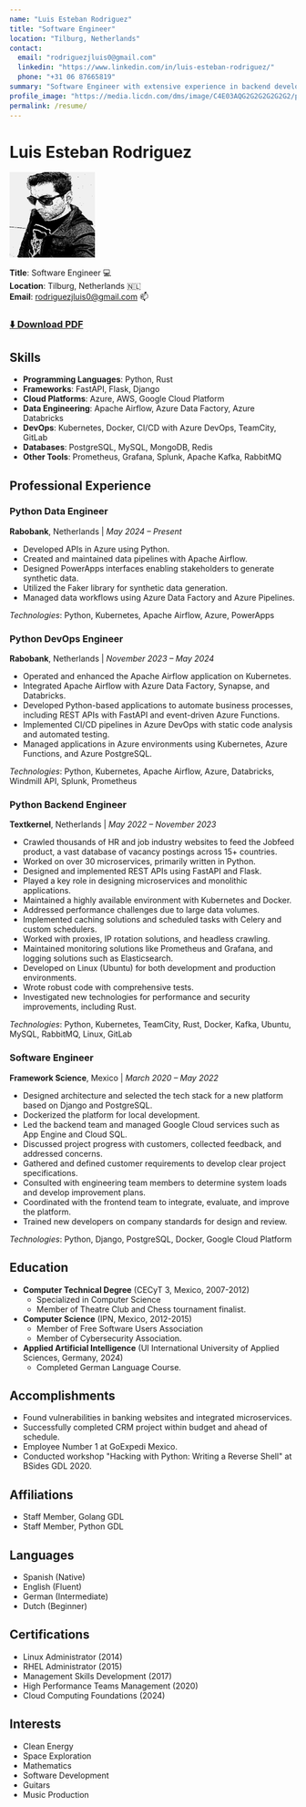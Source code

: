 ```yaml
---
name: "Luis Esteban Rodriguez"
title: "Software Engineer"
location: "Tilburg, Netherlands"
contact:
  email: "rodriguezjluis0@gmail.com"
  linkedin: "https://www.linkedin.com/in/luis-esteban-rodriguez/"
  phone: "+31 06 87665819"
summary: "Software Engineer with extensive experience in backend development, data engineering, and DevOps, specializing in Python and cloud technologies."
profile_image: "https://media.licdn.com/dms/image/C4E03AQG2G2G2G2G2G2/profile-displayphoto-shrink_200_200/0/1517425000000?e=1612396800&v=beta&t=abcdefg"
permalink: /resume/
---
```


# Luis Esteban Rodriguez

<img src="/assets/img/site/luis.jpg" alt="Profile Picture" width="150" height="150">

**Title**: Software Engineer 💻  
**Location**: Tilburg, Netherlands 🇳🇱  
**Email**: [rodriguezjluis0@gmail.com](mailto:rodriguezjluis0@gmail.com) 📫  

### **[⬇️ Download PDF](/assets/docs/site/resume.pdf)**

## Skills

- **Programming Languages**: Python, Rust
- **Frameworks**: FastAPI, Flask, Django
- **Cloud Platforms**: Azure, AWS, Google Cloud Platform
- **Data Engineering**: Apache Airflow, Azure Data Factory, Azure Databricks
- **DevOps**: Kubernetes, Docker, CI/CD with Azure DevOps, TeamCity, GitLab
- **Databases**: PostgreSQL, MySQL, MongoDB, Redis
- **Other Tools**: Prometheus, Grafana, Splunk, Apache Kafka, RabbitMQ

## Professional Experience

### Python Data Engineer
**Rabobank**, Netherlands | *May 2024 – Present*

- Developed APIs in Azure using Python.
- Created and maintained data pipelines with Apache Airflow.
- Designed PowerApps interfaces enabling stakeholders to generate synthetic data.
- Utilized the Faker library for synthetic data generation.
- Managed data workflows using Azure Data Factory and Azure Pipelines.

*Technologies*: Python, Kubernetes, Apache Airflow, Azure, PowerApps

### Python DevOps Engineer
**Rabobank**, Netherlands | *November 2023 – May 2024*

- Operated and enhanced the Apache Airflow application on Kubernetes.
- Integrated Apache Airflow with Azure Data Factory, Synapse, and Databricks.
- Developed Python-based applications to automate business processes, including REST APIs with FastAPI and event-driven Azure Functions.
- Implemented CI/CD pipelines in Azure DevOps with static code analysis and automated testing.
- Managed applications in Azure environments using Kubernetes, Azure Functions, and Azure PostgreSQL.

*Technologies*: Python, Kubernetes, Apache Airflow, Azure, Databricks, Windmill API, Splunk, Prometheus

### Python Backend Engineer
**Textkernel**, Netherlands | *May 2022 – November 2023*

- Crawled thousands of HR and job industry websites to feed the Jobfeed product, a vast database of vacancy postings across 15+ countries.
- Worked on over 30 microservices, primarily written in Python.
- Designed and implemented REST APIs using FastAPI and Flask.
- Played a key role in designing microservices and monolithic applications.
- Maintained a highly available environment with Kubernetes and Docker.
- Addressed performance challenges due to large data volumes.
- Implemented caching solutions and scheduled tasks with Celery and custom schedulers.
- Worked with proxies, IP rotation solutions, and headless crawling.
- Maintained monitoring solutions like Prometheus and Grafana, and logging solutions such as Elasticsearch.
- Developed on Linux (Ubuntu) for both development and production environments.
- Wrote robust code with comprehensive tests.
- Investigated new technologies for performance and security improvements, including Rust.

*Technologies*: Python, Kubernetes, TeamCity, Rust, Docker, Kafka, Ubuntu, MySQL, RabbitMQ, Linux, GitLab

### Software Engineer
**Framework Science**, Mexico | *March 2020 – May 2022*

- Designed architecture and selected the tech stack for a new platform based on Django and PostgreSQL.
- Dockerized the platform for local development.
- Led the backend team and managed Google Cloud services such as App Engine and Cloud SQL.
- Discussed project progress with customers, collected feedback, and addressed concerns.
- Gathered and defined customer requirements to develop clear project specifications.
- Consulted with engineering team members to determine system loads and develop improvement plans.
- Coordinated with the frontend team to integrate, evaluate, and improve the platform.
- Trained new developers on company standards for design and review.

*Technologies*: Python, Django, PostgreSQL, Docker, Google Cloud Platform

## Education

- **Computer Technical Degree** (CECyT 3, Mexico, 2007-2012)
  - Specialized in Computer Science
  - Member of Theatre Club and Chess tournament finalist.
- **Computer Science** (IPN, Mexico, 2012-2015)
  - Member of Free Software Users Association
  - Member of Cybersecurity Association.
- **Applied Artificial Intelligence** (UI International University of Applied Sciences, Germany, 2024)
  - Completed German Language Course.

## Accomplishments

- Found vulnerabilities in banking websites and integrated microservices.
- Successfully completed CRM project within budget and ahead of schedule.
- Employee Number 1 at GoExpedi Mexico.
- Conducted workshop "Hacking with Python: Writing a Reverse Shell" at BSides GDL 2020.

## Affiliations

- Staff Member, Golang GDL
- Staff Member, Python GDL

## Languages

- Spanish (Native)
- English (Fluent)
- German (Intermediate)
- Dutch (Beginner)

## Certifications

- Linux Administrator (2014)
- RHEL Administrator (2015)
- Management Skills Development (2017)
- High Performance Teams Management (2020)
- Cloud Computing Foundations (2024)

## Interests

- Clean Energy
- Space Exploration
- Mathematics
- Software Development
- Guitars
- Music Production
